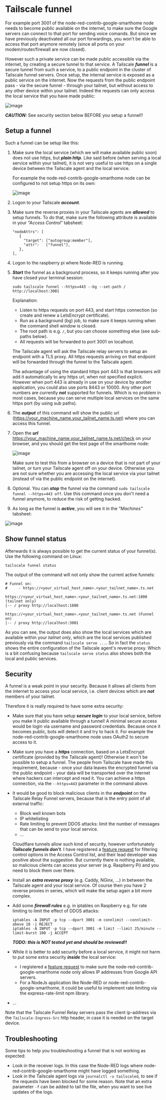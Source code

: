 # Tailscale funnel

For example port 3001 of the node-red-contrib-google-smarthome node needs to become public available on the internet, to make sure the Google servers can connect to that port for sending voice comands.  But since we have previously deactivated all our port forwardings, you won't be able to access that port anymore remotely (since all ports on your modem/router/firewall are now closed).

However such a private service can be made public accessible via the internet, by creating a secure tunnel to that service.  A Tailscale ***funnel*** is a secure tunnel from such a service, to a public endpoint in the cluster of Tailscale funnel servers.  Once setup, the internal service is exposed as a public service on the internet.  Now the requests from the public endpoint pass - via the secure funnel - through your tailnet, but without access to any other device within your tailnet.  Indeed the requests can only access the local service that you have made public:

![image](https://github.com/user-attachments/assets/38c5ca87-d4f6-4db7-ac10-8cd2c3c46634)

***CAUTION:*** See security section below BEFORE you setup a funnel!!

## Setup a funnel
Such a funnel can be setup like this:

1. Make sure the local service (which we will make available public soon) does not use https, but ***plain http***.  Like said before (when serving a local service within your tailnet), it is not very useful to use https on a single device between the Tailscale agent and the local service.

   For example the node-red-contrib-google-smarthome node can be configured to not setup https on its own:

   ![image](https://github.com/user-attachments/assets/eb5b40f6-0c48-456d-bdaf-4293891ef446)

2. Logon to your Tailscale ***account***.
3. Make sure the reverse proxies in your Tailscale agents are ***allowed*** to setup funnels.  To do that, make sure the following attribute is available in your *"Access Control"* tabsheet:
   ```
   "nodeAttrs": [
      {
        "target": ["autogroup:member"],
        "attr":   ["funnel"],
      },
   ], 
4. Logon to the raspberry pi where Node-RED is running.
5. ***Start*** the funnel as a background process, so it keeps running after you have closed your terminal session:
   ```
   sudo tailscale funnel --https=443 --bg --set-path / http://localhost:3001
   ```
   Explanation:
   + Listen to https requests on port 443, and start https connection (so create and renew a LetsEncrypt certificate).
   + Run as a background (bg) job, to make sure it keeps running when the command shell window is closed.
   + The root path is e.g. `/`, but you can choose something else (see sub-paths below).
   + All requests will be forwarded to port 3001 on localhost.
   
   The Tailscale agent will ask the Tailscale relay servers to setup an endpoint with a TLS proxy.  All https requests arriving on that endpoint will be forwarded through the funnel to the Tailscale agent.

   The advantage of using the standard https port 443 is that browsers will add it automatically to any https url, when not specified explicit.  However when port 443 is already in use on your device by another application, you could also use ports 8443 or 10000.  Any other port numbers are currently ***not*** supported for funnels.  Which is no problem in most cases, because you can serve multiple local services on the same https port (by using sub paths).
7. The ***output*** of this command will show the public url (https://your_machine_name.your_tailnet_name.ts.net)  where you can access this funnel.
8. Open the ***url*** https://your_machine_name.your_tailnet_name.ts.net/check on your browser, and you should get the test page of the smarthome node:

   ![image](https://github.com/bartbutenaers/Node-RED-security-basics/assets/14224149/e69f56a3-85cb-4a4b-a17f-635b6b618a79)

   Make sure to test this from a browser on a device that is not part of your tailnet, or turn your Tailscale agent off on your device.  Otherwise you are not sure whether you are accessing the local service via your tailnet (instead of via the public endpoint on the internet).

9. Optional.  You can ***stop*** the funnel via the command `sudo tailscale funnel --https=443 off`.  Use this command once you don't need a funnel anymore, to reduce the risk of getting hacked.  
10. As long as the funnel is ***active***, you will see it in the *"Machines"* tabsheet:
 
   ![image](https://github.com/bartbutenaers/Node-RED-security-basics/assets/14224149/e49f1111-3ecd-41c9-a670-1e96e72a90d7)

## Show funnel status
Afterwards it is always possible to get the current status of your funnel(s).  Use the following command on Linux:
```
tailscale funnel status
```
The output of the command will not only show the current active funnels:
```
# Funnel on:
#     - https://<your_virtual_host_name>.<your_tailnet_name>.ts.net

https://<your_virtual_host_name>.<your_tailnet_name>.ts.net:1800 (tailnet only)
|-- / proxy http://localhost:1880

https://<your_virtual_host_name>.<your_tailnet_name>.ts.net (Funnel on)
|-- / proxy http://localhost:3001
```
As you can see, the output does also show the local services which are available within your *tailnet only*, which are the local services published previously via the command `tailscale serve ...`.  So in fact the `status` shows the entire configuration of the Tailscale agent's reverse proxy.  Which is a bit confusing because `tailscale serve status` also shows both the local and public services.

## Security
A funnel is a weak point in your security.  Because it allows all clients from the internet to access your local service, i.e. client devices which are ***not*** members of your tailnet.

Therefore it is really required to have some extra security:
+ Make sure that you have setup ***secure login*** to your local service, before you make it public available through a tunnel!  A minimal secure access would be login via username and password credentials.  Because once it becomes public, bots will detect it and try to hack it.  For example the node-red-contrib-google-smarthome node uses OAuth2 to secure access to it.
+ Make sure you have a ***https*** connection, based on a LetsEncrypt certificate (provided by the Tailscale agent)!  Otherwise it won't be possible to setup a funnel.  The people from Tailscale have made this requirement, because - once your data leaves the encrypted funnel via the public endpoint - your data will be transported over the internet where hackers can intercept and read it.  You can achieve a https connection, via the `--https=443` parameter in the command above.
+ It would be good to block malicious clients in the ***endpoint*** on the Tailscale Relay Funnel servers, because that is the entry point of all external traffic:
   + Block well known bots
   + IP whitelisting
   + Rate limiting to prevent DDOS attacks: limit the number of messages that can be send to your local service.
   + ...

   Cloudflare tunnels allow such kind of security, however unfortunately ***Tailscale funnels don't***.  I have registered a [feature request](https://github.com/tailscale/tailscale/issues/13809) for filtering control options in the Access Control list, and their lead developer was positive about the suggestion.  But currently there is nothing available, so malicious clients can access your server (e.g. Raspberry Pi) and you need to block them over there.
+ Install an ***extra reverse proxy*** (e.g. Caddy, NGinx, ...) in between the Tailscale agent and your local service.  Of course then you have 2 reverse proxies in series, which will make the setup again a bit more complex.
+ Add some ***firewall rules*** e.g. in iptables on Raspberry e.g. for rate limiting to limit the effect of DDOS attacks:
   ```
   iptables -A INPUT -p tcp --dport 3001 -m connlimit --connlimit-above 10 -j REJECT
   iptables -A INPUT -p tcp --dport 3001 -m limit --limit 25/minute --limit-burst 100 -j ACCEPT
   ```
   ***TODO: this is NOT tested yet and should be reviewed!!***
+ While it is better to add security before a local service, it might not harm to put some extra security ***inside*** the local service:
   + I registered a [feature request](https://github.com/mikejac/node-red-contrib-google-smarthome/discussions/596) to make sure the node-red-contrib-google-smarthome node only allows IP addresses from Google API servers. 
   + For a NodeJs application like Node-RED or node-red-contrib-google-smarthome, it could be useful to implement rate limiting via the express-rate-limit npm library.
+ ...

Note that the Tailscale Funnel Relay servers pass the client ip-address via the `Tailscale-Ingress-Src` http header, in case it is needed on the target device.

## Troubleshooting
Some tips to help you troubleshooting a funnel that is not working as expected:
+ Look in the receiver logs.  In this case the Node-RED logs where node-red-contrib-google-smarthome might have logged something.
+ Look in the Tailscale agent logs via `journalctl -u tailscaled`, to see if the requests have been blocked for some reason.  Note that an extra parameter `-f` can be added to tail the file, when you want to see live updates of the logs.
